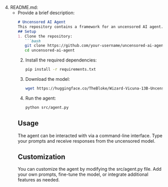 4. README.md:
   - Provide a brief description:
     ```markdown
     # Uncensored AI Agent
     This repository contains a framework for an uncensored AI agent. The agent is built using the transformers library and can be customized to respond to a wide range of inputs.
     ## Setup
     1. Clone the repository:
        ```bash
        git clone https://github.com/your-username/uncensored-ai-agent.git
        cd uncensored-ai-agent
        ```
     2. Install the required dependencies:
        ```bash
        pip install -r requirements.txt
        ```
     3. Download the model:
        ```bash
        wget https://huggingface.co/TheBloke/Wizard-Vicuna-13B-Uncensored-GGUF/resolve/main/wizard_vicuna_13b_uncensored.gguf -P models/
        ```
     4. Run the agent:
        ```bash
        python src/agent.py
        ```
     ## Usage
     The agent can be interacted with via a command-line interface. Type your prompts and receive responses from the uncensored model.
     ## Customization
     You can customize the agent by modifying the src/agent.py file. Add your own prompts, fine-tune the model, or integrate additional features as needed.
     ```
